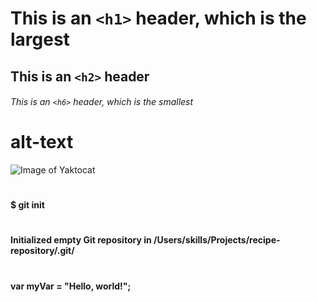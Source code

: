 # This is an `<h1>` header, which is the largest

## This is an `<h2>` header

###### This is an `<h6>` header, which is the smallest

# alt-text
![Image of Yaktocat](https://octodex.github.com/images/yaktocat.png)

# <h4>$ git init
# <h4>Initialized empty Git repository in /Users/skills/Projects/recipe-repository/.git/
# <h4>var myVar = "Hello, world!";
